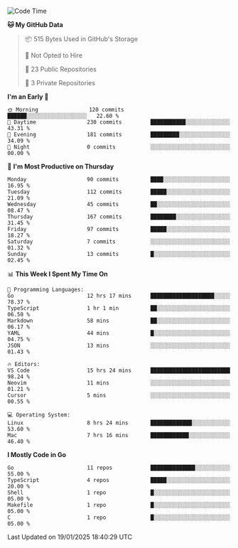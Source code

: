 <!--START_SECTION:waka-->
![Code Time](http://img.shields.io/badge/Code%20Time-1%2C086%20hrs%207%20mins-blue)

**🐱 My GitHub Data** 

> 📦 515 Bytes Used in GitHub's Storage 
 > 
> 🚫 Not Opted to Hire
 > 
> 📜 23 Public Repositories 
 > 
> 🔑 3 Private Repositories 
 > 
**I'm an Early 🐤** 

```text
🌞 Morning                120 commits         ██████░░░░░░░░░░░░░░░░░░░   22.60 % 
🌆 Daytime                230 commits         ███████████░░░░░░░░░░░░░░   43.31 % 
🌃 Evening                181 commits         █████████░░░░░░░░░░░░░░░░   34.09 % 
🌙 Night                  0 commits           ░░░░░░░░░░░░░░░░░░░░░░░░░   00.00 % 
```
📅 **I'm Most Productive on Thursday** 

```text
Monday                   90 commits          ████░░░░░░░░░░░░░░░░░░░░░   16.95 % 
Tuesday                  112 commits         █████░░░░░░░░░░░░░░░░░░░░   21.09 % 
Wednesday                45 commits          ██░░░░░░░░░░░░░░░░░░░░░░░   08.47 % 
Thursday                 167 commits         ████████░░░░░░░░░░░░░░░░░   31.45 % 
Friday                   97 commits          █████░░░░░░░░░░░░░░░░░░░░   18.27 % 
Saturday                 7 commits           ░░░░░░░░░░░░░░░░░░░░░░░░░   01.32 % 
Sunday                   13 commits          █░░░░░░░░░░░░░░░░░░░░░░░░   02.45 % 
```


📊 **This Week I Spent My Time On** 

```text
💬 Programming Languages: 
Go                       12 hrs 17 mins      ████████████████████░░░░░   78.37 % 
TypeScript               1 hr 1 min          ██░░░░░░░░░░░░░░░░░░░░░░░   06.50 % 
Markdown                 58 mins             ██░░░░░░░░░░░░░░░░░░░░░░░   06.17 % 
YAML                     44 mins             █░░░░░░░░░░░░░░░░░░░░░░░░   04.75 % 
JSON                     13 mins             ░░░░░░░░░░░░░░░░░░░░░░░░░   01.43 % 

🔥 Editors: 
VS Code                  15 hrs 24 mins      █████████████████████████   98.24 % 
Neovim                   11 mins             ░░░░░░░░░░░░░░░░░░░░░░░░░   01.21 % 
Cursor                   5 mins              ░░░░░░░░░░░░░░░░░░░░░░░░░   00.55 % 

💻 Operating System: 
Linux                    8 hrs 24 mins       █████████████░░░░░░░░░░░░   53.60 % 
Mac                      7 hrs 16 mins       ████████████░░░░░░░░░░░░░   46.40 % 
```

**I Mostly Code in Go** 

```text
Go                       11 repos            ██████████████░░░░░░░░░░░   55.00 % 
TypeScript               4 repos             █████░░░░░░░░░░░░░░░░░░░░   20.00 % 
Shell                    1 repo              █░░░░░░░░░░░░░░░░░░░░░░░░   05.00 % 
Makefile                 1 repo              █░░░░░░░░░░░░░░░░░░░░░░░░   05.00 % 
C                        1 repo              █░░░░░░░░░░░░░░░░░░░░░░░░   05.00 % 
```




 Last Updated on 19/01/2025 18:40:29 UTC
<!--END_SECTION:waka-->
